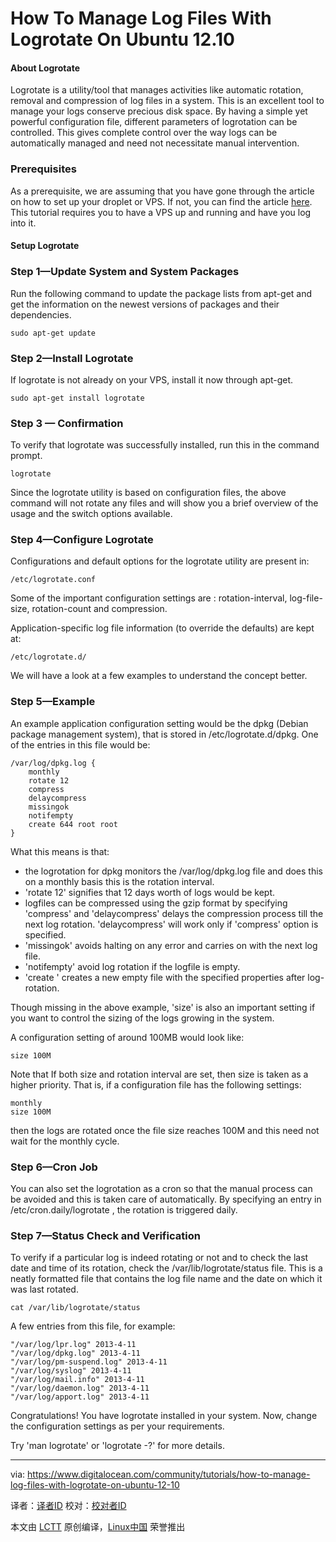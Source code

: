 How To Manage Log Files With Logrotate On Ubuntu 12.10
================================================================================
#### About Logrotate ####

Logrotate is a utility/tool that manages activities like automatic rotation, removal and compression of log files in a system. This is an excellent tool to manage your logs conserve precious disk space. By having a simple yet powerful configuration file, different parameters of logrotation can be controlled. This gives complete control over the way logs can be automatically managed and need not necessitate manual intervention.

### Prerequisites ###

As a prerequisite, we are assuming that you have gone through the article on how to set up your droplet or VPS. If not, you can find the article [here][1]. This tutorial requires you to have a VPS up and running and have you log into it.

#### Setup Logrotate ####

### Step 1—Update System and System Packages ###

Run the following command to update the package lists from apt-get and get the information on the newest versions of packages and their dependencies.

    sudo apt-get update

### Step 2—Install Logrotate ###

If logrotate is not already on your VPS, install it now through apt-get.

    sudo apt-get install logrotate

### Step 3 — Confirmation ###

To verify that logrotate was successfully installed, run this in the command prompt.

    logrotate

Since the logrotate utility is based on configuration files, the above command will not rotate any files and will show you a brief overview of the usage and the switch options available.

### Step 4—Configure Logrotate ###

Configurations and default options for the logrotate utility are present in:

    /etc/logrotate.conf

Some of the important configuration settings are : rotation-interval, log-file-size, rotation-count and compression.

Application-specific log file information (to override the defaults) are kept at:

    /etc/logrotate.d/

We will have a look at a few examples to understand the concept better.

### Step 5—Example ###

An example application configuration setting would be the dpkg (Debian package management system), that is stored in /etc/logrotate.d/dpkg. One of the entries in this file would be:

    /var/log/dpkg.log {
    	monthly
    	rotate 12
    	compress
    	delaycompress
    	missingok
    	notifempty
    	create 644 root root
    }

What this means is that:

- the logrotation for dpkg monitors the /var/log/dpkg.log file and does this on a monthly basis this is the rotation interval.
- 'rotate 12' signifies that 12 days worth of logs would be kept.
- logfiles can be compressed using the gzip format by specifying 'compress' and 'delaycompress' delays the compression process till the next log rotation. 'delaycompress' will work only if 'compress' option is specified.
- 'missingok' avoids halting on any error and carries on with the next log file.
- 'notifempty' avoid log rotation if the logfile is empty.
- 'create <mode> <owner> <group>' creates a new empty file with the specified properties after log-rotation.

Though missing in the above example, 'size' is also an important setting if you want to control the sizing of the logs growing in the system.

A configuration setting of around 100MB would look like:

    size 100M

Note that If both size and rotation interval are set, then size is taken as a higher priority. That is, if a configuration file has the following settings:

    monthly
    size 100M

then the logs are rotated once the file size reaches 100M and this need not wait for the monthly cycle.

### Step 6—Cron Job ###

You can also set the logrotation as a cron so that the manual process can be avoided and this is taken care of automatically. By specifying an entry in /etc/cron.daily/logrotate , the rotation is triggered daily.

### Step 7—Status Check and Verification ###

To verify if a particular log is indeed rotating or not and to check the last date and time of its rotation, check the /var/lib/logrotate/status file. This is a neatly formatted file that contains the log file name and the date on which it was last rotated.

    cat /var/lib/logrotate/status 

A few entries from this file, for example:

    "/var/log/lpr.log" 2013-4-11
    "/var/log/dpkg.log" 2013-4-11
    "/var/log/pm-suspend.log" 2013-4-11
    "/var/log/syslog" 2013-4-11
    "/var/log/mail.info" 2013-4-11
    "/var/log/daemon.log" 2013-4-11
    "/var/log/apport.log" 2013-4-11

Congratulations! You have logrotate installed in your system. Now, change the configuration settings as per your requirements.

Try 'man logrotate' or 'logrotate -?' for more details.

--------------------------------------------------------------------------------

via: https://www.digitalocean.com/community/tutorials/how-to-manage-log-files-with-logrotate-on-ubuntu-12-10

译者：[译者ID](https://github.com/译者ID)
校对：[校对者ID](https://github.com/校对者ID)

本文由 [LCTT](https://github.com/LCTT/TranslateProject) 原创编译，[Linux中国](https://linux.cn/) 荣誉推出

[1]:https://www.digitalocean.com/community/articles/initial-server-setup-with-ubuntu-12-04